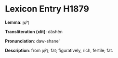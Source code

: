 # Lexicon Entry H1879

**Lemma**: דָּשֵׁן

**Transliteration (xlit)**: dâshên

**Pronunciation**: daw-shane'

**Description**:
from דָּשֵׁן; fat; figuratively, rich, fertile; fat.
